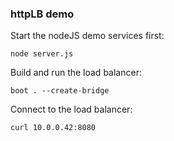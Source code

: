 ### httpLB demo

Start the nodeJS demo services first:
```
node server.js
```

Build and run the load balancer:
```
boot . --create-bridge
```

Connect to the load balancer:
```
curl 10.0.0.42:8080
```

